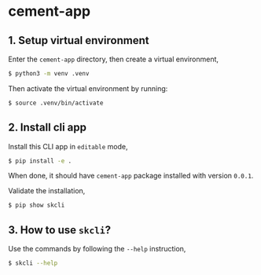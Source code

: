 # cement-app

## 1. Setup virtual environment

Enter the `cement-app` directory, then create a virtual environment,

```bash
$ python3 -m venv .venv
```

Then activate the virtual environment by running:

```bash
$ source .venv/bin/activate
```

## 2. Install cli app

Install this CLI app in `editable` mode,

```bash
$ pip install -e .
```

When done, it should have `cement-app` package installed with version `0.0.1`.

Validate the installation,

```bash
$ pip show skcli
```

## 3. How to use `skcli`?

Use the commands by following the `--help` instruction,

```bash
$ skcli --help
```
